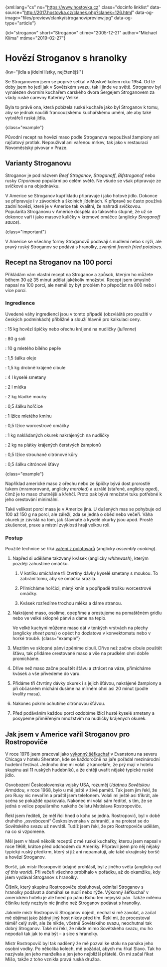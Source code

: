
{xml:lang="cs" ns="https://www.hostovka.cz" class="docinfo linklist" data-source="http://2017.hostovka.cz/clanek.php?clanek=126.html" data-og-image="files/preview/clanky/stroganov/preview.jpg" data-og-type="article"} 

{id="stroganov" short="Stroganov" ctime="2005-12-21" author="Michael Klíma" mtime="2019-02-27"}  

# Hovězí Stroganov s hranolky

{kw="jídla a jídelní lístky, nejčtenější"}  

Se Stroganovem jsem se poprvé setkal v Moskvě kolem roku 1954. Od té doby jsem ho jedl jak v Sovětském svazu, tak i jinde ve světě. Stroganov byl vynalezen dvorním kuchařem carského dvora Sergejem Stroganovem za vlády ruské carevny Kateřiny Veliké. 

Byla to právě ona, která pobízela ruské kuchaře jako byl Stroganov k tomu, aby se jednak naučili francouzskému kuchařskému umění, ale aby také vytvářeli ruská jídla. 

{class="example"} 

Původní recept na hovězí maso podle Stroganova nepoužíval žampiony ani rajčatový protlak. Nepoužíval ani vařenou mrkev, tak jako v restauraci Novoměstský pivovar v Praze. 

## Varianty Stroganovu 

Stroganov je pod názvem _Beef Stroganov_, _Stroganoff_, _Bifstroganof_ nebo rusky _Строганов_ populární po celém světě. Ne všude se však připravuje ze svíčkové a na objednávku. 

V Americe se Stroganov kupříkladu připravuje i jako hotové jídlo. Dokonce se připravuje i v závodních a školních jídelnách. K přípravě se často používá zadní hovězí, které je v Americe tak kvalitní, že nahradí svíčkovou. Popularita Stroganovu v Americe dospěla do takového stupně, že už se dokonce vaří i jako masové kuličky v krémové omáčce (anglicky _Stroganoff sauce_). 

{class="important"} 

V Americe se všechny formy Stroganovů podávají s nudlemi nebo s rýží, ale pravý ruský Stroganov se podává s hranolky, zvanými _french fried potatoes_. 

## Recept na Stroganov na 100 porcí 

Přikládám vám vlastní recept na Stroganov a způsob, kterým ho můžete během 30 až 35 minut udělat jakékoliv množství. Recept jsem úmyslně napsal na 100 porcí, ale neměl by být problém ho přepočíst na 800 nebo i více porcí. 

### Ingredience 

Uvedené váhy ingrediencí jsou v tomto případě (obzvláště pro použití v českých podmínkách) přibližné a slouží hlavně pro kalkulaci ceny. 

: 15 kg hovězí špičky nebo ořechu krájené na nudličky (_julienne_) 

: 80 g soli 

: 10 g mletého bílého pepře 

: 1,5 šálku oleje 

: 1,5 kg drobně krájené cibule 

: 4 l kyselé smetany 

: 2 l mléka 

: 2 kg hladké mouky 

: 0,5 šálku hořčice 

: 1 lžíce mletého kmínu 

: 0,5 lžíce worcestrové omáčky 

: 1 kg nakládaných okurek nakrájených na nudličky 

: 2 kg na plátky krájených čerstvých žampionů 

: 0,5 lžíce strouhané citrónové kůry 

: 0,5 šálku citrónové šťávy 

{class="example"} 

Například americké maso z ořechu nebo ze špičky bývá dost prorostlé tukem (mramorované, anglicky _marbled_) a uzrálé (stařené, anglicky _aged_), čímž je to maso chutnější a křehčí. Proto pak bývá množství tuku potřebné k jeho orestování minimální.  

Také velikost porcí masa je v Americe jiná. U dušených mas se pohybuje od 100 až 150 g na porci, ale záleží, zda se jedná o oběd nebo večeři. Váha okurek je závislá na tom, jak šťavnaté a kyselé okurky jsou apod. Prostě zkušenost, praxe a místní zvyklosti hrají velkou roli. 

### Postup 

Použité technice se říká [vaření z polotovarů][1] (anglicky _assembly cooking_). 

1. Napřed si uděláme takzvaný kvásek (anglicky _whitewash_), kterým později zahustíme omáčku. 

   1. V kotlíku smícháme tři čtvrtiny dávky kyselé smetany s moukou. To zabrání tomu, aby se omáčka srazila. 

   2. Přimícháme hořčici, mletý kmín a popřípadě trošku worcestrové omáčky. 

   3. Kvásek rozředíme trochou mléka a dáme stranou. 

2. Nakrájené maso, osolíme, opepříme a orestujeme na pomaštěném gridlu nebo ve velké sklopné pánvi a dáme na teplo. 

   Ve velké kuchyni můžeme maso dát v tenkých vrstvách na plechy (anglicky _sheet pans_) o opéct ho dozlatova v konvektomatu nebo v horké troubě. {class="example"} 

3. Mezitím ve sklopné pánvi zpěníme cibuli. Dříve než začne cibule pouštět šťávu, tak přidáme orestované maso a vše na prudkém ohni dobře promícháme. 

4. Dříve než maso začne pouštět šťávu a ztrácet na váze, přimícháme kvásek a vše přivedeme do varu. 

5. Přidáme tři čtvrtiny dávky okurek i s jejich šťávou, nakrájené žampiony a při občasném míchání dusíme na mírném ohni asi 20 minut (podle kvality masa). 

6. Nakonec pokrm ochutíme citrónovou šťávou. 

7. Před podáváním každou porci ozdobíme lžící husté kyselé smetany a posypeme přiměřeným množstvím na nudličky krájených okurek. 

## Jak jsem v Americe vařil Stroganov pro Rostropoviče 

V roce 1976 jsem pracoval jako [výkonný šéfkuchař][2] v Evanstonu na severu Chicaga v hotelu Sheraton, kde se každoročně na jaře pořádal mezinárodní hudební festival. Jednoho dne mi volali z kanceláře, že prý mají v hotelu skupinu asi 11 ruských hudebníků, a že chtějí uvařit nějaké typické ruské jídlo. 

Osvobození Československa vojsky USA, rozuměj _Udatnou Sovětskou Armádou_, v roce 1968, bylo u mě ještě v živé paměti. Tak jsem jim řekl, že pro Rusy nic nevařím a praštil jsem telefonem. Volali mi ještě asi třikrát, ale scéna se pokaždé opakovala. Nakonec mi volal sám ředitel, s tím, že se jedná o velice populárního ruského čelistu Mstislava Rostropoviče. 

Řekl jsem řediteli, že měl říci hned o koho se jedná. Rostropovič, byl v době druhého „osvobození“ Československa v zahraničí, a na protest se do Sovětského svazu už nevrátil. Tudíž jsem řekl, že pro Rostropoviče udělám, na co si vzpomene. 

Měl jsem v hlavě několik receptů z mé ruské kuchařky, kterou jsem napsal v roce 1968, krátce před odchodem do Ameriky. Připravil jsem pro něj nějaký typický ruský předkrm, který si již ani nepamatuji, ale také ukrajinský boršč a hovězí Stroganov. 

Boršč, jak mistr Rosropovič údajně prohlásil, byl z jiného světa (anglicky _out of this world_). Při večeři všechno probíhalo v pořádku, až do okamžiku, kdy jsem vydával Stroganov s hranolky. 

Číšník, který skupinu Rostropoviče obsluhoval, odmítal Stroganov s hranolky podávat a domáhal se nudlí nebo rýže. Výkonný šéfkuchař v americkém hotelu je ale hned po pánu Bohu ten nejvyšší pán. Takže milému číšníku tedy nezbylo nic jiného než Stroganov podávat s hranolky. 

Jakmile mistr Rostropovič Stroganov dojedl, nechal si mě zavolat, a začal mě objímat jako žádný jiný host nikdy před tím. Řekl mi, že procestoval téměř celý svět, ale že nikde, včetně Sovětského svazu, neochutnal tak dobrý Stroganov. Také mi řekl, že nikde mimo Sovětského svazu, mu ho nepodali tak jak to má být – a sice s hranolky. 

Mistr Rostropovič byl tak nadšený že mě pozval ke stolu na panáka jeho osobní vodky. Po několika kolech, mě požádal, abych mu říkal Slavo. Tak ho nazývala jen jeho manželka a jen jeho nejbližší přátelé. On mi začal říkat Míšo, takže z toho vznikla pravá ruská družba. 

[1]: /vareni_z_polotovaru 
[2]: /kucharske_tituly#vykonny_sefkuchar 
 
